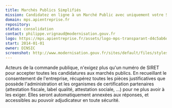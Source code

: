 ```yaml
---
title: Marchés Publics Simplifiés
mission: Candidatez en ligne à un Marché Public avec uniquement votre SIRET, MPS s'occupe du reste.
domain: mps.apientreprise.fr
repository:
status: consolidation
contact: philippe.vrignaud@modernisation.gouv.fr
logo: https://mps.apientreprise.fr/assets/logo-mps-transparant-d4c5ab6d79dd48de3b146e4c585060e4.png
start: 2014-01-01
owner: DINSIC
screenshot: http://www.modernisation.gouv.fr/sites/default/files/styles/diaporama-visuel_w700_h310/public/thematique/mps_une.jpg?itok=T_Nmstx6
---
```


Acteurs de la commande publique, n'exigez plus qu'un numéro de SIRET pour accepter toutes les candidatures aux marchés publics. En recueillant le consentement de l'entreprise, récupérez toutes les pièces justificatives que possède l'administration et les organismes de certification partenaires (attestation fiscale, label qualité, attestation sociale, ...) pour ne plus avoir à les exiger. Elles seront automatiquement annexées aux réponses, et accessibles au pouvoir adjudicateur en toute sécurité.
